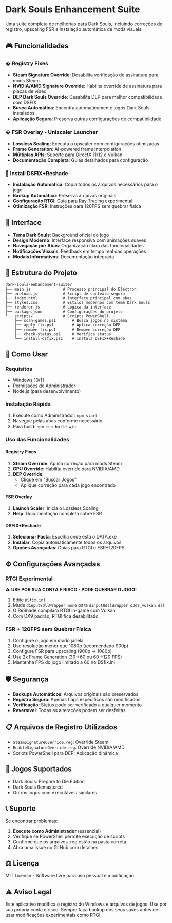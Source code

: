 # Dark Souls Enhancement Suite

Uma suite completa de melhorias para Dark Souls, incluindo correções de registro, upscaling FSR e instalação automática de mods visuais.

## 🎮 Funcionalidades

### � Registry Fixes
- **Steam Signature Override**: Desabilita verificação de assinatura para mods Steam
- **NVIDIA/AMD Signature Override**: Habilita override de assinatura para placas de vídeo
- **DEP Dark Souls Override**: Desabilita DEP para melhor compatibilidade com DSFIX
- **Busca Automática**: Encontra automaticamente jogos Dark Souls instalados
- **Aplicação Segura**: Preserva outras configurações de compatibilidade

### � FSR Overlay - Uniscaler Launcher
- **Lossless Scaling**: Executa o upscaler com configurações otimizadas
- **Frame Generation**: AI-powered frame interpolation
- **Múltiplas APIs**: Suporte para DirectX 11/12 e Vulkan
- **Documentação Completa**: Guias detalhados para configuração

### 💾 Install DSFIX+Reshade
- **Instalação Automática**: Copia todos os arquivos necessários para o jogo
- **Backup Automático**: Preserva arquivos originais
- **Configuração RTGI**: Guia para Ray Tracing experimental
- **Otimização FSR**: Instruções para 120FPS sem quebrar física

## 🎨 Interface

- **Tema Dark Souls**: Background oficial do jogo
- **Design Moderno**: Interface responsiva com animações suaves
- **Navegação por Abas**: Organização clara das funcionalidades
- **Notificações Visuais**: Feedback em tempo real das operações
- **Modais Informativos**: Documentação integrada

## 📁 Estrutura do Projeto

```
dark-souls-enhancement-suite/
├── main.js              # Processo principal do Electron
├── preload.js           # Script de contexto seguro
├── index.html           # Interface principal com abas
├── styles.css           # Estilos modernos com tema Dark Souls
├── renderer.js          # Lógica da interface
├── package.json         # Configurações do projeto
└── scripts/             # Scripts PowerShell
    ├── scan-games.ps1       # Busca jogos no sistema
    ├── apply-fix.ps1        # Aplica correção DEP
    ├── remove-fix.ps1       # Remove correção DEP
    ├── check-status.ps1     # Verifica status
    └── install-dsfix.ps1    # Instala DSFIX+Reshade
```

## 🚀 Como Usar

### Requisitos
- Windows 10/11
- Permissões de Administrador
- Node.js (para desenvolvimento)

### Instalação Rápida
1. Execute como Administrador: `npm start`
2. Navegue pelas abas conforme necessário
3. Para build: `npm run build-win`

### Uso das Funcionalidades

#### Registry Fixes
1. **Steam Override**: Aplica correção para mods Steam
2. **GPU Override**: Habilita override para NVIDIA/AMD
3. **DEP Override**: 
   - Clique em "Buscar Jogos"
   - Aplique correção para cada jogo encontrado

#### FSR Overlay
1. **Launch Scaler**: Inicia o Lossless Scaling
2. **Help**: Documentação completa sobre FSR

#### DSFIX+Reshade
1. **Selecionar Pasta**: Escolha onde está o DATA.exe
2. **Instalar**: Copia automaticamente todos os arquivos
3. **Opções Avançadas**: Guias para RTGI e FSR+120FPS

## ⚙️ Configurações Avançadas

### RTGI Experimental
⚠️ **USE POR SUA CONTA E RISCO - PODE QUEBRAR O JOGO!**

1. Edite `DSfix.ini`
2. Mude `dinput8dllWrapper none` para `dinput8dllWrapper d3d9_vulkan.dll`
3. O ReShade compilará RTGI in-game com Vulkan
4. Com DX9 padrão, RTGI fica desabilitado

### FSR + 120FPS sem Quebrar Física
1. Configure o jogo em modo janela
2. Use resolução menor que 1080p (recomendado 900p)
3. Configure FSR para upscaling (900p → 1080p)
4. Use 2x Frame Generation (30→60 ou 60→120 FPS)
5. Mantenha FPS do jogo limitado a 60 no DSfix.ini

## 🛡️ Segurança

- **Backups Automáticos**: Arquivos originais são preservados
- **Registro Seguro**: Apenas flags específicos são modificados
- **Verificação**: Status pode ser verificado a qualquer momento
- **Reversível**: Todas as alterações podem ser desfeitas

## 📋 Arquivos de Registro Utilizados

- `SteamSignatureOverride.reg`: Override Steam
- `EnableSignatureOverride.reg`: Override NVIDIA/AMD
- Scripts PowerShell para DEP: Aplicação dinâmica

## 🎯 Jogos Suportados

- Dark Souls: Prepare to Die Edition
- Dark Souls Remastered
- Outros jogos com executáveis similares

## 📞 Suporte

Se encontrar problemas:

1. **Execute como Administrador** (essencial)
2. Verifique se PowerShell permite execução de scripts
3. Confirme que os arquivos .reg estão na pasta correta
4. Abra uma issue no GitHub com detalhes

## ⚖️ Licença

MIT License - Software livre para uso pessoal e modificação.

## ⚠️ Aviso Legal

Este aplicativo modifica o registro do Windows e arquivos de jogos. Use por sua própria conta e risco. Sempre faça backup dos seus saves antes de usar modificações experimentais como RTGI.